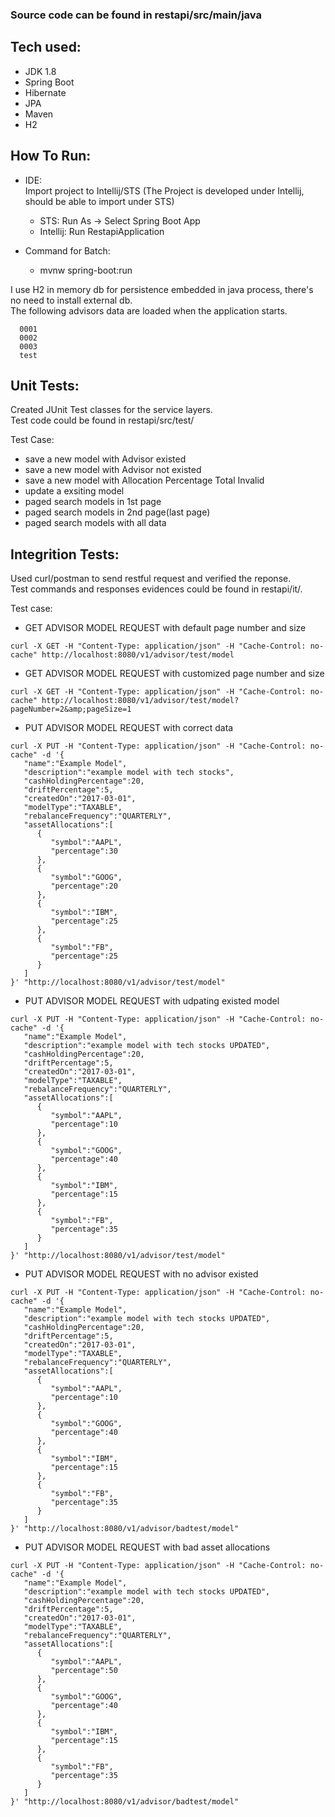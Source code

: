 ### Source code can be found in restapi/src/main/java

## Tech used:
* JDK 1.8
* Spring Boot
* Hibernate
* JPA
* Maven
* H2

## How To Run:
* IDE:<br/>
  Import project to Intellij/STS (The Project is developed under Intellij, should be able to import under STS)<br/>
   * STS: Run As -> Select Spring Boot App<br/>
   * Intellij: Run RestapiApplication 
  
* Command for Batch: <br/>
   * mvnw spring-boot:run
  
I use H2 in memory db for persistence embedded in java process, there's no need to install external db.<br/>
The following advisors data are loaded when the application starts. <br/>
```
  0001
  0002
  0003
  test 
```

## Unit Tests:
Created JUnit Test classes for the service layers.<br/>
Test code could be found in restapi/src/test/

Test Case:
* save a new model with Advisor existed
* save a new model with Advisor not existed
* save a new model with Allocation Percentage Total Invalid
* update a exsiting model
* paged search models in 1st page
* paged search models in 2nd page(last page)
* paged search models with all data


## Integrition Tests:
Used curl/postman to send restful request and verified the reponse.<br/>
Test commands and responses evidences could be found in restapi/it/.<br/>

Test case:
* GET ADVISOR MODEL REQUEST with default page number and size
```
curl -X GET -H "Content-Type: application/json" -H "Cache-Control: no-cache" http://localhost:8080/v1/advisor/test/model
```

* GET ADVISOR MODEL REQUEST with customized page number and size
```
curl -X GET -H "Content-Type: application/json" -H "Cache-Control: no-cache" http://localhost:8080/v1/advisor/test/model?pageNumber=2&amp;pageSize=1
```

* PUT ADVISOR MODEL REQUEST with correct data
```
curl -X PUT -H "Content-Type: application/json" -H "Cache-Control: no-cache" -d '{
   "name":"Example Model",
   "description":"example model with tech stocks",
   "cashHoldingPercentage":20,
   "driftPercentage":5,
   "createdOn":"2017-03-01",
   "modelType":"TAXABLE",
   "rebalanceFrequency":"QUARTERLY",
   "assetAllocations":[
      {
         "symbol":"AAPL",
         "percentage":30
      },
      {
         "symbol":"GOOG",
         "percentage":20
      },
      {
         "symbol":"IBM",
         "percentage":25
      },
      {
         "symbol":"FB",
         "percentage":25
      }
   ]
}' "http://localhost:8080/v1/advisor/test/model"
```

* PUT ADVISOR MODEL REQUEST with udpating existed model
```
curl -X PUT -H "Content-Type: application/json" -H "Cache-Control: no-cache" -d '{
   "name":"Example Model",
   "description":"example model with tech stocks UPDATED",
   "cashHoldingPercentage":20,
   "driftPercentage":5,
   "createdOn":"2017-03-01",
   "modelType":"TAXABLE",
   "rebalanceFrequency":"QUARTERLY",
   "assetAllocations":[
      {
         "symbol":"AAPL",
         "percentage":10
      },
      {
         "symbol":"GOOG",
         "percentage":40
      },
      {
         "symbol":"IBM",
         "percentage":15
      },
      {
         "symbol":"FB",
         "percentage":35
      }
   ]
}' "http://localhost:8080/v1/advisor/test/model"
```

* PUT ADVISOR MODEL REQUEST with no advisor existed
```
curl -X PUT -H "Content-Type: application/json" -H "Cache-Control: no-cache" -d '{
   "name":"Example Model",
   "description":"example model with tech stocks UPDATED",
   "cashHoldingPercentage":20,
   "driftPercentage":5,
   "createdOn":"2017-03-01",
   "modelType":"TAXABLE",
   "rebalanceFrequency":"QUARTERLY",
   "assetAllocations":[
      {
         "symbol":"AAPL",
         "percentage":10
      },
      {
         "symbol":"GOOG",
         "percentage":40
      },
      {
         "symbol":"IBM",
         "percentage":15
      },
      {
         "symbol":"FB",
         "percentage":35
      }
   ]
}' "http://localhost:8080/v1/advisor/badtest/model"
```

* PUT ADVISOR MODEL REQUEST with bad asset allocations
```
curl -X PUT -H "Content-Type: application/json" -H "Cache-Control: no-cache" -d '{
   "name":"Example Model",
   "description":"example model with tech stocks UPDATED",
   "cashHoldingPercentage":20,
   "driftPercentage":5,
   "createdOn":"2017-03-01",
   "modelType":"TAXABLE",
   "rebalanceFrequency":"QUARTERLY",
   "assetAllocations":[
      {
         "symbol":"AAPL",
         "percentage":50
      },
      {
         "symbol":"GOOG",
         "percentage":40
      },
      {
         "symbol":"IBM",
         "percentage":15
      },
      {
         "symbol":"FB",
         "percentage":35
      }
   ]
}' "http://localhost:8080/v1/advisor/badtest/model"
```
```
